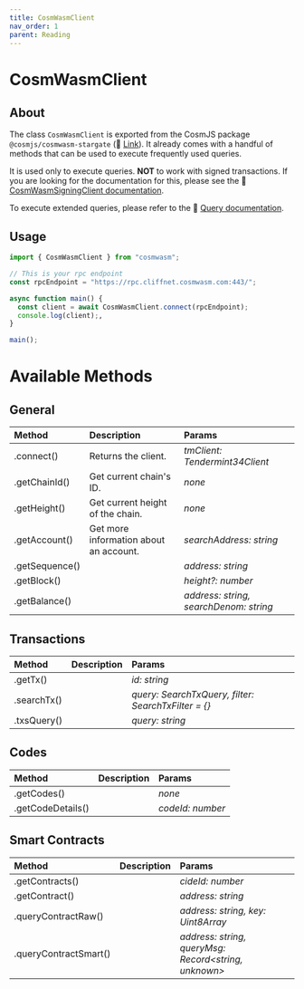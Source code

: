 ```yaml
---
title: CosmWasmClient
nav_order: 1
parent: Reading
---
```


# CosmWasmClient

## About

The class `CosmWasmClient` is exported from the CosmJS package
`@cosmjs/cosmwasm-stargate` (🔗
[Link](https://github.com/cosmos/cosmjs/tree/main/packages/cosmwasm-stargate)).
It already comes with a handful of methods that can be used to execute
frequently used queries.

It is used only to execute queries. **NOT** to work with signed transactions. If
you are looking for the documentation for this, please see the 🔗
[CosmWasmSigningClient documentation](../writing/CosmWasmSigningClient/index.md).

To execute extended queries, please refer to the 🔗
[Query documentation](queries/index.md).

## Usage

```ts
import { CosmWasmClient } from "cosmwasm";

// This is your rpc endpoint
const rpcEndpoint = "https://rpc.cliffnet.cosmwasm.com:443/";

async function main() {
  const client = await CosmWasmClient.connect(rpcEndpoint);
  console.log(client);‚
}

main();
```

# Available Methods

## General

| Method         | Description                            | Params                                 |
| :------------- | :------------------------------------- | :------------------------------------- |
| .connect()     | Returns the client.                    | _tmClient: Tendermint34Client_         |
| .getChainId()  | Get current chain's ID.                | _none_                                 |
| .getHeight()   | Get current height of the chain.       | _none_                                 |
| .getAccount()  | Get more information about an account. | _searchAddress: string_                |
| .getSequence() |                                        | _address: string_                      |
| .getBlock()    |                                        | _height?: number_                      |
| .getBalance()  |                                        | _address: string, searchDenom: string_ |

## Transactions

| Method      | Description | Params                                              |
| :---------- | :---------- | :-------------------------------------------------- |
| .getTx()    |             | _id: string_                                        |
| .searchTx() |             | _query: SearchTxQuery, filter: SearchTxFilter = {}_ |
| .txsQuery() |             | _query: string_                                     |

## Codes

| Method            | Description | Params           |
| :---------------- | :---------- | :--------------- |
| .getCodes()       |             | _none_           |
| .getCodeDetails() |             | _codeId: number_ |

## Smart Contracts

| Method                | Description | Params                                               |
| :-------------------- | :---------- | :--------------------------------------------------- |
| .getContracts()       |             | _cideId: number_                                     |
| .getContract()        |             | _address: string_                                    |
| .queryContractRaw()   |             | _address: string, key: Uint8Array_                   |
| .queryContractSmart() |             | _address: string, queryMsg: Record<string, unknown>_ |
